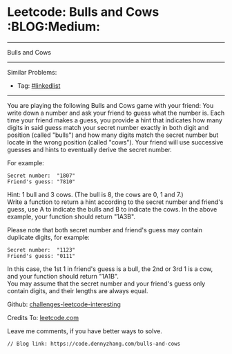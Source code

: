 # Leetcode: Bulls and Cows     :BLOG:Medium:


---

Bulls and Cows  

---

Similar Problems:  
-   Tag: [#linkedlist](https://code.dennyzhang.com/tag/linkedlist)

---

You are playing the following Bulls and Cows game with your friend: You write down a number and ask your friend to guess what the number is. Each time your friend makes a guess, you provide a hint that indicates how many digits in said guess match your secret number exactly in both digit and position (called "bulls") and how many digits match the secret number but locate in the wrong position (called "cows"). Your friend will use successive guesses and hints to eventually derive the secret number.  

For example:  

    Secret number:  "1807"
    Friend's guess: "7810"

Hint: 1 bull and 3 cows. (The bull is 8, the cows are 0, 1 and 7.)  
Write a function to return a hint according to the secret number and friend's guess, use A to indicate the bulls and B to indicate the cows. In the above example, your function should return "1A3B".  

Please note that both secret number and friend's guess may contain duplicate digits, for example:  

    Secret number:  "1123"
    Friend's guess: "0111"

In this case, the 1st 1 in friend's guess is a bull, the 2nd or 3rd 1 is a cow, and your function should return "1A1B".  
You may assume that the secret number and your friend's guess only contain digits, and their lengths are always equal.  

Github: [challenges-leetcode-interesting](https://github.com/DennyZhang/challenges-leetcode-interesting/tree/master/bulls-and-cows)  

Credits To: [leetcode.com](https://leetcode.com/problems/bulls-and-cows/description/)  

Leave me comments, if you have better ways to solve.  

    // Blog link: https://code.dennyzhang.com/bulls-and-cows